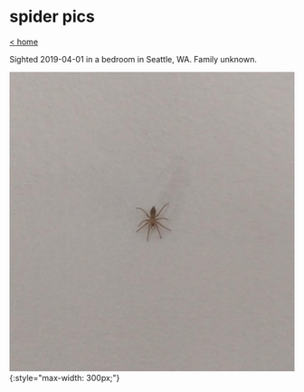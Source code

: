 # spider pics

[< home](./index.md)

Sighted 2019-04-01 in a bedroom in Seattle, WA. Family unknown.

![a small spider of unknown family. brown abdomen, light brown cephalothorax and legs, about 8mm long, sex unknown](./spider-pics/2019-04-01-family-unknown.jpeg){:style="max-width: 300px;"}
